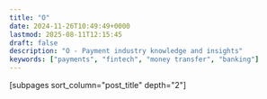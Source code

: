 ```yaml
---
title: "O"
date: 2024-11-26T10:49:49+0000
lastmod: 2025-08-11T12:15:45
draft: false
description: "O - Payment industry knowledge and insights"
keywords: ["payments", "fintech", "money transfer", "banking"]
---
```


[subpages sort_column="post_title" depth="2"]